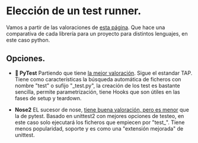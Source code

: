 # Elección de un test runner.

Vamos a partir de las valoraciones de [esta página](https://snyk.io/advisor/python). Que hace una comparativa de cada librería para un proyecto para distintos lenguajes, en este caso python.

## **Opciones**.

- **:checkered_flag: PyTest**  Partiendo que tiene [la mejor valoración](https://snyk.io/advisor/python/pytest). Sigue el estandar TAP. Tiene como características la búsqueda automática de ficheros con nombre "test" o sufijo "_test.py", la creación de los test es bastante sencilla, permite parametrización, tiene Hooks que son útiles en las fases de setup y teardown.

- **Nose2** EL sucesor de nose, [tiene buena valoración, pero es menor](https://snyk.io/advisor/python/nose2) que la de pytest. Basado en unittest2 con mejores opciones de testeo, en este caso solo ejecutará los ficheros que empiecen por "test_". Tiene menos popularidad, soporte y es como una "extensión mejorada" de unittest.